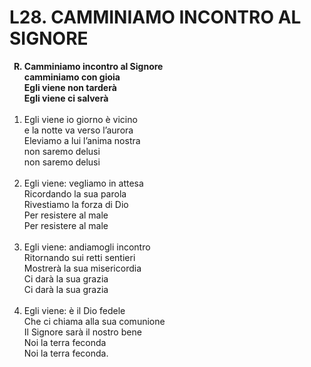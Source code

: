 # L28. CAMMINIAMO INCONTRO AL SIGNORE

<ol>
  <b><li type="A" value="18">Camminiamo incontro al Signore<br>
    camminiamo con gioia<br>
    Egli viene non tarderà<br>
    Egli viene ci salverà</li></b><br>
  <li value="1">Egli viene io giorno è vicino<br>
    e la notte va verso l’aurora<br>
    Eleviamo a lui l’anima nostra<br>
    non saremo delusi<br>
    non saremo delusi</li><br>
  <li>Egli viene: vegliamo in attesa<br>
    Ricordando la sua parola<br>
    Rivestiamo la forza di Dio<br>
    Per resistere al male<br>
    Per resistere al male</li><br>
  <li>Egli viene: andiamogli incontro<br>
    Ritornando sui retti sentieri<br>
    Mostrerà la sua misericordia<br>
    Ci darà la sua grazia<br>
    Ci darà la sua grazia</li><br>
  <li>Egli viene: è il Dio fedele<br>
    Che ci chiama alla sua comunione<br>
    Il Signore sarà il nostro bene<br>
    Noi la terra feconda<br>
    Noi la terra feconda.</li>
</ol>
